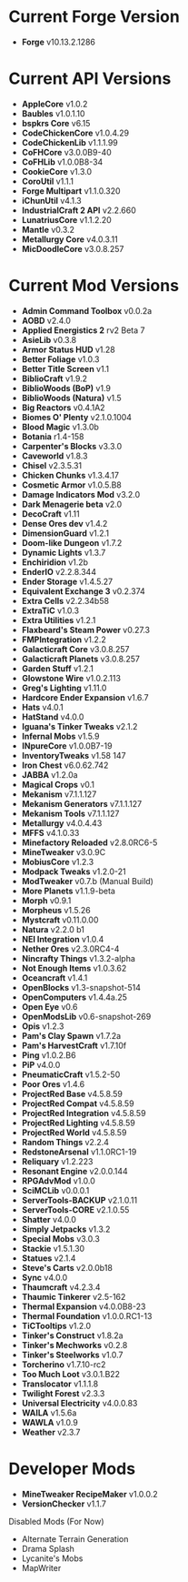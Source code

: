 Current Forge Version
=
- **Forge** v10.13.2.1286

Current API Versions
=
- **AppleCore** v1.0.2
- **Baubles** v1.0.1.10
- **bspkrs Core** v6.15
- **CodeChickenCore** v1.0.4.29
- **CodeChickenLib** v1.1.1.99
- **CoFHCore** v3.0.0B9-40
- **CoFHLib** v1.0.0B8-34
- **CookieCore** v1.3.0
- **CoroUtil** v1.1.1
- **Forge Multipart** v1.1.0.320
- **iChunUtil** v4.1.3
- **IndustrialCraft 2 API** v2.2.660
- **LunatriusCore** v1.1.2.20
- **Mantle** v0.3.2
- **Metallurgy Core** v4.0.3.11
- **MicDoodleCore** v3.0.8.257

Current Mod Versions
=
- **Admin Command Toolbox** v0.0.2a
- **AOBD** v2.4.0
- **Applied Energistics 2** rv2 Beta 7
- **AsieLib** v0.3.8
- **Armor Status HUD** v1.28
- **Better Foliage** v1.0.3
- **Better Title Screen** v1.1
- **BiblioCraft** v1.9.2
- **BiblioWoods (BoP)** v1.9
- **BiblioWoods (Natura)** v1.5
- **Big Reactors** v0.4.1A2
- **Biomes O' Plenty** v2.1.0.1004
- **Blood Magic** v1.3.0b
- **Botania** r1.4-158
- **Carpenter's Blocks** v3.3.0
- **Caveworld** v1.8.3
- **Chisel** v2.3.5.31
- **Chicken Chunks** v1.3.4.17
- **Cosmetic Armor** v1.0.5.B8
- **Damage Indicators Mod** v3.2.0
- **Dark Menagerie beta** v2.0
- **DecoCraft** v1.11
- **Dense Ores dev** v1.4.2
- **DimensionGuard** v1.2.1
- **Doom-like Dungeon** v1.7.2
- **Dynamic Lights** v1.3.7
- **Enchiridion** v1.2b
- **EnderIO** v2.2.8.344
- **Ender Storage** v1.4.5.27
- **Equivalent Exchange 3** v0.2.374
- **Extra Cells** v2.2.34b58
- **ExtraTiC** v1.0.3
- **Extra Utilities** v1.2.1
- **Flaxbeard's Steam Power** v0.27.3
- **FMPIntegration** v1.2.2
- **Galacticraft Core** v3.0.8.257
- **Galacticraft Planets** v3.0.8.257
- **Garden Stuff** v1.2.1
- **Glowstone Wire** v1.0.2.113
- **Greg's Lighting** v1.11.0
- **Hardcore Ender Expansion** v1.6.7
- **Hats** v4.0.1
- **HatStand** v4.0.0
- **Iguana's Tinker Tweaks** v2.1.2
- **Infernal Mobs** v1.5.9
- **INpureCore** v1.0.0B7-19
- **InventoryTweaks** v1.58 147
- **Iron Chest** v6.0.62.742
- **JABBA** v1.2.0a
- **Magical Crops** v0.1
- **Mekanism** v7.1.1.127
- **Mekanism Generators** v7.1.1.127
- **Mekanism Tools** v7.1.1.127
- **Metallurgy** v4.0.4.43
- **MFFS** v4.1.0.33
- **Minefactory Reloaded** v2.8.0RC6-5
- **MineTweaker** v3.0.9C
- **MobiusCore** v1.2.3
- **Modpack Tweaks** v1.2.0-21
- **ModTweaker** v0.7.b (Manual Build)
- **More Planets** v1.1.9-beta
- **Morph** v0.9.1
- **Morpheus** v1.5.26
- **Mystcraft** v0.11.0.00
- **Natura** v2.2.0 b1
- **NEI Integration** v1.0.4
- **Nether Ores** v2.3.0RC4-4
- **Nincrafty Things** v1.3.2-alpha
- **Not Enough Items** v1.0.3.62
- **Oceancraft** v1.4.1
- **OpenBlocks** v1.3-snapshot-514
- **OpenComputers** v1.4.4a.25
- **Open Eye** v0.6
- **OpenModsLib** v0.6-snapshot-269
- **Opis** v1.2.3
- **Pam's Clay Spawn** v1.7.2a
- **Pam's HarvestCraft** v1.7.10f
- **Ping** v1.0.2.B6
- **PiP** v4.0.0
- **PneumaticCraft** v1.5.2-50
- **Poor Ores** v1.4.6
- **ProjectRed Base** v4.5.8.59
- **ProjectRed Compat** v4.5.8.59
- **ProjectRed Integration** v4.5.8.59
- **ProjectRed Lighting** v4.5.8.59
- **ProjectRed World** v4.5.8.59
- **Random Things** v2.2.4
- **RedstoneArsenal** v1.1.0RC1-19
- **Reliquary** v1.2.223
- **Resonant Engine** v2.0.0.144
- **RPGAdvMod** v1.0.0
- **SciMCLib** v0.0.0.1
- **ServerTools-BACKUP** v2.1.0.11
- **ServerTools-CORE** v2.1.0.55
- **Shatter** v4.0.0
- **Simply Jetpacks** v1.3.2
- **Special Mobs** v3.0.3
- **Stackie** v1.5.1.30
- **Statues** v2.1.4
- **Steve's Carts** v2.0.0b18
- **Sync** v4.0.0
- **Thaumcraft** v4.2.3.4
- **Thaumic Tinkerer** v2.5-162
- **Thermal Expansion** v4.0.0B8-23
- **Thermal Foundation** v1.0.0.RC1-13
- **TiCTooltips** v1.2.0
- **Tinker's Construct** v1.8.2a
- **Tinker's Mechworks** v0.2.8
- **Tinker's Steelworks** v1.0.7
- **Torcherino** v1.7.10-rc2
- **Too Much Loot** v3.0.1.B22
- **Translocator** v1.1.1.8
- **Twilight Forest** v2.3.3
- **Universal Electricity** v4.0.0.83
- **WAILA** v1.5.6a
- **WAWLA** v1.0.9
- **Weather** v2.3.7

Developer Mods
=
- **MineTweaker RecipeMaker** v1.0.0.2
- **VersionChecker** v1.1.7

Disabled Mods (For Now)

- Alternate Terrain Generation
- Drama Splash
- Lycanite's Mobs
- MapWriter